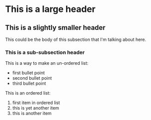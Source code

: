 # This is a large header

## This is a slightly smaller header

This could be the body of this subsection that I'm talking about here.

### This is a sub-subsection header

This is a way to make an un-ordered list:
  * first bullet point
  * second bullet point
  * third bullet point

This is an ordered list:
  1. first item in ordered list
  2. this is yet another item
  3. this is another item

